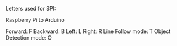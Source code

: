 
Letters used for SPI:

Raspberry Pi to Arduino

Forward:                F
Backward:               B
Left:                   L
Right:                  R
Line Follow mode:       T
Object Detection mode:  O
